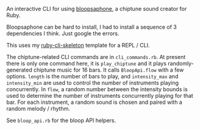 An interactive CLI for using [bloopsaphone](https://github.com/mental/bloopsaphone),
a chiptune sound creator for Ruby.

Bloopsaphone can be hard to install, I had to install a sequence of 3 dependencies
I think. Just google the errors. 

This uses my [ruby-cli-skeleton](http://github.com/maxpleaner/ruby-cli-skeleton)
template for a REPL / CLI.

The chiptune-related CLI commands are in `cli_commands.rb`.
At present there is only one command here, it is `play_chiptune`
and it plays randomly-generated chiptune music for 16 bars. 
It calls `BloopApi.flow` with a few options. `length` is the number of bars to play,
and `intensity_max` and `intensity_min` are used to control the number of
instruments playing concurrently. In `flow`, a random number between the intensity
bounds is used to determine the number of instruments concurrently playing for that bar.
For each instrument, a random sound is chosen and paired with a random melody / rhythm.

See `bloop_api.rb` for the bloop API helpers.